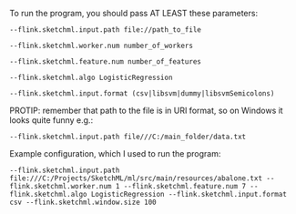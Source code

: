 To run the program, you should pass AT LEAST these parameters:

`--flink.sketchml.input.path file://path_to_file`
 
`--flink.sketchml.worker.num number_of_workers`
 
`--flink.sketchml.feature.num number_of_features`
 
`--flink.sketchml.algo LogisticRegression`
 
`--flink.sketchml.input.format (csv|libsvm|dummy|libsvmSemicolons)`

PROTIP: remember that path to the file is in URI format, so on Windows it looks quite funny e.g.:

`--flink.sketchml.input.path file///C:/main_folder/data.txt`

Example configuration, which I used to run the program:

`--flink.sketchml.input.path file:///C:/Projects/SketchML/ml/src/main/resources/abalone.txt --flink.sketchml.worker.num 1 --flink.sketchml.feature.num 7 --flink.sketchml.algo LogisticRegression --flink.sketchml.input.format csv --flink.sketchml.window.size 100`